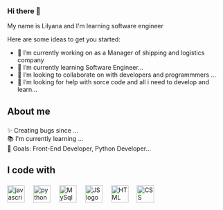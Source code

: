 ### Hi there 👋
<p align="left">My name is Lilyana and I'm learning software engineer</p>

Here are some ideas to get you started:

- 🔭 I’m currently working on as a Manager of shipping and logistics company 
- 🌱 I’m currently learning Software Engineer...
- 👯 I’m looking to collaborate on with developers and programmmers ...
- 🤔 I’m looking for help with sorce code and all i need to develop and learn...

###


###

<h2 align="left">About me</h2>

###

<p align="left">✨ Creating bugs since ...<br>📚 I'm currently learning ...<br>🎯 Goals: Front-End Developer, Python Developer...<br></p>

###

<h2 align="left">I code with</h2>

###

<div align="left">
  <img src="https://cdn.jsdelivr.net/gh/devicons/devicon/icons/javascript/javascript-original.svg" height="40" alt="javascript logo"  />
  <img width="12" />
  <img src="https://cdn.jsdelivr.net/gh/devicons/devicon/icons/python/python-original.svg" height="40" alt="python logo"  />
  <img width="12" />
  <img src="https://cdn.jsdelivr.net/gh/devicons/devicon/icons/mysql/mysql-original.svg" height="40" alt="MySql logo"  />
  <img width="12" />
  <img src="https://cdn.jsdelivr.net/gh/devicons/devicon/icons/js/js-original.svg" height="40" alt="JS logo"  />
  <img width="12" />
  <img src="https://www.gratispng.com/png-xfv5td/" height="40" alt="HTML logo"  />
  <img width="12" />
  <img src="https://cdn.jsdelivr.net/gh/devicons/devicon/icons/css/css-original.svg" height="40" alt="CSS logo"  />
  <img width="12" />
</div>

###

